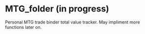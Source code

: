 # MTG_folder (in progress)
Personal MTG trade binder total value tracker.
May impliment more functions later on.
